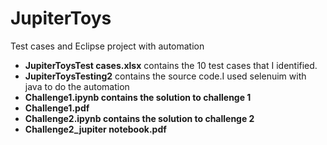 # JupiterToys
Test cases and Eclipse project with automation




* <b>JupiterToysTest cases.xlsx</b> contains the 10 test cases that I identified.
* <b>JupiterToysTesting2</b> contains the source code.I used selenuim with java to do the automation
* <b>Challenge1.ipynb contains the solution to challenge 1
* <b>Challenge1.pdf 
* <b>Challenge2.ipynb contains the solution to challenge 2
* <b>Challenge2_jupiter notebook.pdf 
